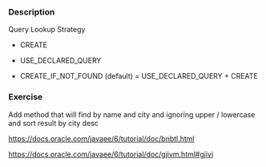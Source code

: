 ### Description

Query Lookup Strategy

* CREATE

* USE_DECLARED_QUERY

* CREATE_IF_NOT_FOUND (default) = USE_DECLARED_QUERY + CREATE

### Exercise

Add method that will find by name and city and ignoring upper / lowercase and sort result by city desc


https://docs.oracle.com/javaee/6/tutorial/doc/bnbtl.html

https://docs.oracle.com/javaee/6/tutorial/doc/gjivm.html#gjivi